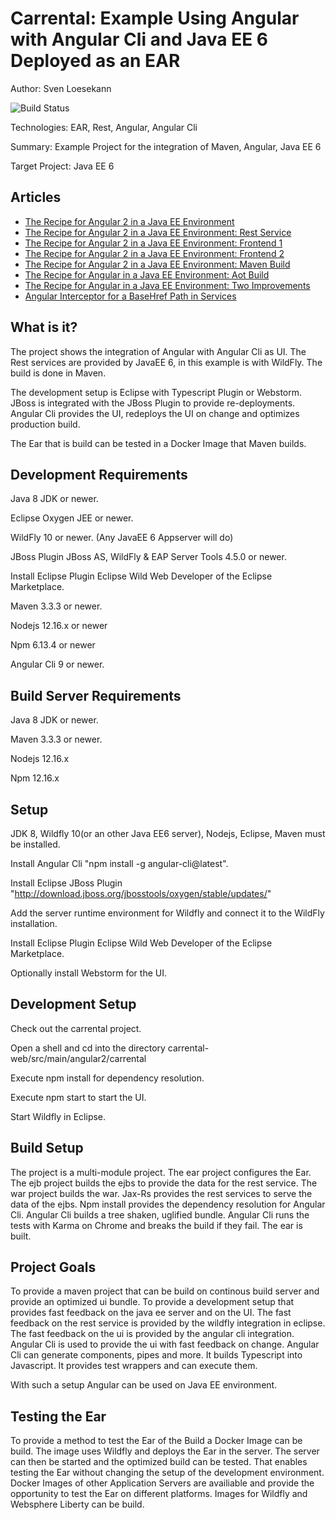 Carrental: Example Using Angular with Angular Cli and Java EE 6 Deployed as an EAR
==============================================================================================
Author: Sven Loesekann

![Build Status](https://travis-ci.org/Angular2Guy/Angular2AndJavaEE.svg?branch=master)


Technologies: EAR, Rest, Angular, Angular Cli

Summary: Example Project for the integration of Maven, Angular, Java EE 6

Target Project: Java EE 6

## Articles
* [The Recipe for Angular 2 in a Java EE Environment](https://dzone.com/articles/recipe-for-angular-2-in-a-java-ee-environment)
* [The Recipe for Angular 2 in a Java EE Environment: Rest Service](https://dzone.com/articles/the-recipe-for-angular-2-in-a-java-ee-environment)
* [The Recipe for Angular 2 in a Java EE Environment: Frontend 1](https://dzone.com/articles/the-recipe-for-angular-2-in-a-java-ee-environment-1)
* [The Recipe for Angular 2 in a Java EE Environment: Frontend 2](https://dzone.com/articles/the-recipe-for-angular-2-in-a-java-ee-environment-2)
* [The Recipe for Angular 2 in a Java EE Environment: Maven Build](https://dzone.com/articles/the-recipe-for-angular-2-in-a-java-ee-environment-3)
* [The Recipe for Angular in a Java EE Environment: Aot Build](https://dzone.com/articles/the-recipe-for-angular-in-a-java-ee-environment-ao)
* [The Recipe for Angular in a Java EE Environment: Two Improvements](https://dzone.com/articles/the-recipe-for-angular-in-a-java-ee-environment-2)
* [Angular Interceptor for a BaseHref Path in Services](https://angular2guy.wordpress.com/2021/07/31/angular-interceptor-for-a-basehref-path-in-services/)

What is it?
-----------

The project shows the integration of Angular with Angular Cli as UI. The Rest services are provided by JavaEE 6, in this example is with WildFly. The build is done in Maven. 

The development setup is Eclipse with Typescript Plugin or Webstorm. JBoss is integrated with the JBoss Plugin to provide re-deployments. Angular Cli provides the UI, redeploys the UI on change and optimizes production build.

The Ear that is build can be tested in a Docker Image that Maven builds.

Development Requirements
-------------------

Java 8 JDK or newer. 

Eclipse Oxygen JEE or newer.

WildFly 10 or newer. (Any JavaEE 6 Appserver will do)

JBoss Plugin JBoss AS, WildFly & EAP Server Tools	4.5.0 or newer.

Install Eclipse Plugin Eclipse Wild Web Developer of the Eclipse Marketplace.

Maven 3.3.3 or newer. 

Nodejs 12.16.x or newer 

Npm 6.13.4 or newer

Angular Cli 9 or newer. 

Build Server Requirements
-------------------------
Java 8 JDK or newer. 

Maven 3.3.3 or newer. 

Nodejs 12.16.x 

Npm 12.16.x 

Setup
-----
JDK 8, Wildfly 10(or an other Java EE6 server), Nodejs, Eclipse, Maven must be installed.

Install Angular Cli "npm install -g angular-cli@latest".

Install Eclipse JBoss Plugin "http://download.jboss.org/jbosstools/oxygen/stable/updates/"

Add the server runtime environment for Wildfly and connect it to the WildFly installation.

Install Eclipse Plugin Eclipse Wild Web Developer of the Eclipse Marketplace.

Optionally install Webstorm for the UI.

Development Setup
-----------------
Check out the carrental project. 

Open a shell and cd into the directory carrental-web/src/main/angular2/carrental

Execute npm install for dependency resolution.

Execute npm start to start the UI.

Start Wildfly in Eclipse.

Build Setup
-----------
The project is a multi-module project. 
The ear project configures the Ear.
The ejb project builds the ejbs to provide the data for the rest service.
The war project builds the war. Jax-Rs provides the rest services to serve the data of the ejbs. Npm install provides the dependency resolution for Angular Cli. Angular Cli builds a tree shaken, uglified bundle. Angular Cli runs the tests with Karma on Chrome and breaks the build if they fail.
The ear is built.

Project Goals
------------
To provide a maven project that can be build on continous build server and provide an optimized ui bundle. 
To provide a development setup that provides fast feedback on the java ee server and on the UI. 
The fast feedback on the rest service is provided by the wildfly integration in eclipse.
The fast feedback on the ui is provided by the angular cli integration. Angular Cli is used to provide the ui with fast feedback on change. Angular Cli can generate components, pipes and more. It builds Typescript into Javascript. It provides test wrappers and can execute them. 

With such a setup Angular can be used on Java EE environment.

Testing the Ear
---------------
To provide a method to test the Ear of the Build a Docker Image can be build. The image uses Wildfly and deploys the Ear in the server. The server can then be started and the optimized build can be tested. That enables testing the Ear without changing the setup of the development environment. Docker Images of other Application Servers are availiable and provide the opportunity to test the Ear on different platforms. Images for Wildfly and Websphere Liberty can be build.
